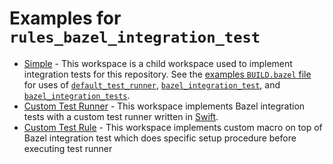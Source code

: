 # Examples for `rules_bazel_integration_test`

* [Simple](/examples/simple) - This workspace is a child workspace used to implement integration
  tests for this repository. See the [examples `BUILD.bazel` file](/examples/BUILD.bazel) for uses of 
  [`default_test_runner`](/doc/rules_and_macros_overview.md#default_test_runner), 
  [`bazel_integration_test`](/doc/rules_and_macros_overview.md#bazel_integration_test), and 
  [`bazel_integration_tests`](/doc/rules_and_macros_overview.md#bazel_integration_tests).
* [Custom Test Runner](/examples/custom_test_runner) - This workspace implements Bazel integration
  tests with a custom test runner written in [Swift](https://www.swift.org/).
* [Custom Test Rule](/examples/custom_bazel_integration_test) - This workspace implements custom macro on top of Bazel integration test which does specific setup procedure before executing test runner

